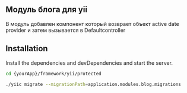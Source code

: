 ## Модуль блога для yii
В модуль добавлен компонент который возврает объект active date provider и затем вызывается в Defaultcontroller

## Installation

Install the dependencies and devDependencies and start the server.

```sh
cd {yourApp}/framework/yii/protected

./yiic migrate --migrationPath=application.modules.blog.migrations
```

